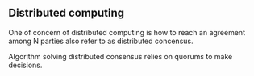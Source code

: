 ## Distributed computing

One of concern of distributed computing is how to reach an agreement among N parties also refer to as distributed concensus.

Algorithm solving distributed consensus relies on quorums to make decisions.


